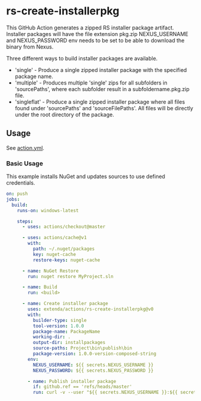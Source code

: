 # rs-create-installerpkg

This GitHub Action generates a zipped RS installer package artifact. Installer packages will have the file extension pkg.zip
NEXUS_USERNAME and NEXUS_PASSWORD env needs to be set to be able to download the binary from Nexus.

Three different ways to build installer packages are available.

  * 'single' - Produce a single zipped installer package with the specified package name.
  * 'multiple' - Produces multiple 'single' zips for all subfolders in 'sourcePaths', where each subfolder result in a subfoldername.pkg.zip file.
  * 'singleflat' - Produce a single zipped installer package where all files found under 'sourcePaths' and 'sourceFilePaths'. All files will be directly under the root directory of the package.

## Usage

See [action.yml](action.yml).

### Basic Usage

This example installs NuGet and updates sources to use defined credentials.

```yaml
on: push
jobs:
  build:
    runs-on: windows-latest

    steps:
      - uses: actions/checkout@master  

      - uses: actions/cache@v1
        with:
          path: ~/.nuget/packages
          key: nuget-cache
          restore-keys: nuget-cache

      - name: NuGet Restore
        run: nuget restore MyProject.sln

      - name: Build
        run: <build>

      - name: Create installer package
        uses: extenda/actions/rs-create-installerpkg@v0
        with:
          builder-type: single
          tool-version: 1.0.0
          package-name: PackageName
          working-dir: .
          output-dir: installpackages
          source-paths: Project\bin\publish\bin
          package-version: 1.0.0-version-composed-string
        env:
          NEXUS_USERNAME: ${{ secrets.NEXUS_USERNAME }}
          NEXUS_PASSWORD: ${{ secrets.NEXUS_PASSWORD }}

        - name: Publish installer package
          if: github.ref == 'refs/heads/master'
          run: curl -v --user "${{ secrets.NEXUS_USERNAME }}:${{ secrets.NEXUS_PASSWORD }}" --upload-file installpackages/PackageName.pkg.zip https://repo.extendaretail.com/repository/raw-hosted/PackageName.pkg/<VERSION>/PackageName.pkg.zip
```
